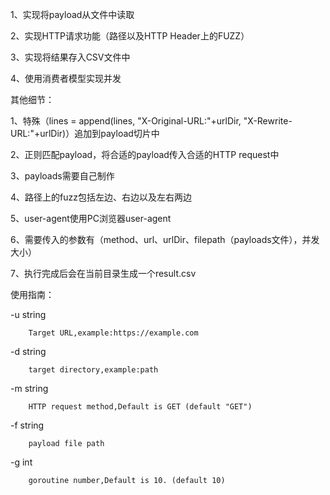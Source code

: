 1、实现将payload从文件中读取

2、实现HTTP请求功能（路径以及HTTP Header上的FUZZ）

3、实现将结果存入CSV文件中

4、使用消费者模型实现并发


其他细节：

1、特殊（lines = append(lines, "X-Original-URL:"+urlDir, "X-Rewrite-URL:"+urlDir)）追加到payload切片中

2、正则匹配payload，将合适的payload传入合适的HTTP request中

3、payloads需要自己制作

4、路径上的fuzz包括左边、右边以及左右两边

5、user-agent使用PC浏览器user-agent

6、需要传入的参数有（method、url、urlDir、filepath（payloads文件），并发大小）

7、执行完成后会在当前目录生成一个result.csv


使用指南：

  -u string
  
        Target URL,example:https://example.com
        
  -d string
  
        target directory,example:path
        
  -m string
  
        HTTP request method,Default is GET (default "GET")
        
  -f string
  
        payload file path
        
  -g int
  
        goroutine number,Default is 10. (default 10)
